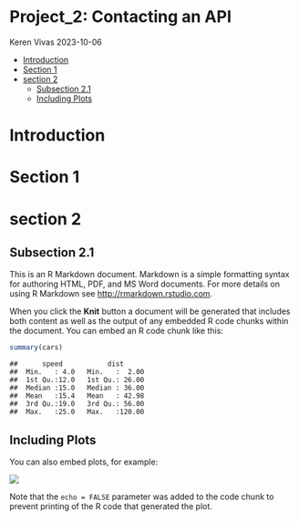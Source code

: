 Project_2: Contacting an API
================
Keren Vivas
2023-10-06

- <a href="#introduction" id="toc-introduction">Introduction</a>
- <a href="#section-1" id="toc-section-1">Section 1</a>
- <a href="#section-2" id="toc-section-2">section 2</a>
  - <a href="#subsection-21" id="toc-subsection-21">Subsection 2.1</a>
  - <a href="#including-plots" id="toc-including-plots">Including Plots</a>

# Introduction

# Section 1

# section 2

## Subsection 2.1

This is an R Markdown document. Markdown is a simple formatting syntax
for authoring HTML, PDF, and MS Word documents. For more details on
using R Markdown see <http://rmarkdown.rstudio.com>.

When you click the **Knit** button a document will be generated that
includes both content as well as the output of any embedded R code
chunks within the document. You can embed an R code chunk like this:

``` r
summary(cars)
```

    ##      speed           dist       
    ##  Min.   : 4.0   Min.   :  2.00  
    ##  1st Qu.:12.0   1st Qu.: 26.00  
    ##  Median :15.0   Median : 36.00  
    ##  Mean   :15.4   Mean   : 42.98  
    ##  3rd Qu.:19.0   3rd Qu.: 56.00  
    ##  Max.   :25.0   Max.   :120.00

## Including Plots

You can also embed plots, for example:

![](Project2_README_files/figure-gfm/pressure-1.png)<!-- -->

Note that the `echo = FALSE` parameter was added to the code chunk to
prevent printing of the R code that generated the plot.
